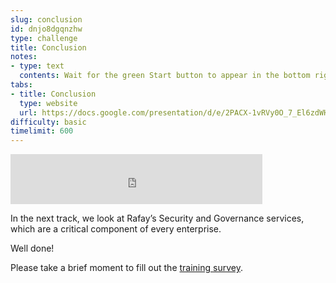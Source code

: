 ```yaml
---
slug: conclusion
id: dnjo8dgqnzhw
type: challenge
title: Conclusion
notes:
- type: text
  contents: Wait for the green Start button to appear in the bottom right corner.
tabs:
- title: Conclusion
  type: website
  url: https://docs.google.com/presentation/d/e/2PACX-1vRVy0O_7_El6zdWH_0o9xNhAXWdeS_2ImnzHuEBqzmRw-SbyYpB_-8RebiyYVlpCQ/embed?start=false&loop=false&delayms=3000
difficulty: basic
timelimit: 600
---
```


<iframe style="position: relative; height: 80px; width: 80%;" src="https://drive.google.com/file/d/1ETGHxgt4-RxC6IiY6-uLfS1ZdL_W9HMN/preview" title="Mp3 player" frameborder="0" allow="accelerometer; autoplay; clipboard-write; encrypted-media; gyroscope; picture-in-picture" allowfullscreen></iframe>

In the next track, we look at Rafay’s Security and Governance services, which are a critical component of every enterprise.

Well done!

Please take a brief moment to fill out the [training survey](https://forms.gle/UhaEYbiSY64FuyfL6).